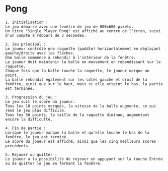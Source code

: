 
# Pong

    1. Initialisation :
    Le jeu démarre avec une fenêtre de jeu de 800x600 pixels.
    Un titre "Single Player Pong" est affiché au centre de l'écran, suivi d'un compte à rebours de 3 secondes.

    2. Jeu principal :
    Le joueur contrôle une raquette (paddle) horizontalement en déplaçant gauche/droite avec les fléches.
    Une balle commence à rebondir à l'intérieur de la fenêtre.
    Le joueur doit maintenir la balle en mouvement en rebondissant sur la raquette.
    Chaque fois que la balle touche la raquette, le joueur marque un point.
    La balle rebondit également sur les côtés gauche et droit de la fenêtre, ainsi que sur le haut, mais si elle atteint le bas, la partie est terminée.

    3. Progression du jeu :
    Le jeu suit le score du joueur.
    Tous les 10 points marqués, la vitesse de la balle augmente, ce qui rend le jeu plus difficile.
    Tous les 50 points, la taille de la raquette diminue, augmentant encore la difficulté.

    4. Fin de partie :
    Lorsque le joueur manque la balle et qu'elle touche le bas de la fenêtre, le jeu est terminé.
    Le score du joueur est affiché, ainsi que les cinq meilleurs scores précédents.

    5. Rejouer ou quitter :
    Le joueur a la possibilité de rejouer en appuyant sur la touche Entrée ou de quitter le jeu en fermant la fenêtre.

